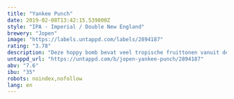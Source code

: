 ```yaml
---
title: "Yankee Punch"
date: 2019-02-08T13:42:15.539800Z
style: "IPA - Imperial / Double New England"
brewery: "Jopen"
image: "https://labels.untappd.com/labels/2894187"
rating: "3.78"
description: "Deze hoppy bomb bevat veel tropische fruittonen vanuit de hopsoorten Citra, Ekuanot en Hüll Melon. Laat je overvallen door sterke aroma’s van mango en lychee. Deze Double New England IPA, NEIPA, is soepel en sappig met een zachte bitterheid. Maar pas op... deze fruity punch bevat bijna 8% alcohol... Gevaarlijk lekker dus!"
untappd_url: "https://untappd.com/b/jopen-yankee-punch/2894187"
abv: "7.6"
ibu: "35"
robots: noindex,nofollow
lang: en
---
```

